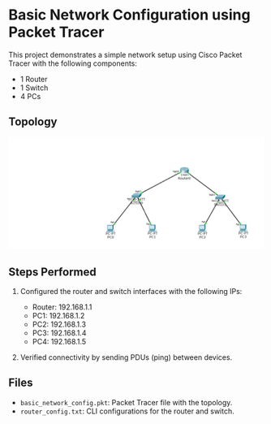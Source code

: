 # Basic Network Configuration using Packet Tracer

This project demonstrates a simple network setup using Cisco Packet Tracer with the following components:
- 1 Router
- 1 Switch
- 4 PCs

## Topology
![Network Topology](topology_diagram.png)

## Steps Performed
1. Configured the router and switch interfaces with the following IPs:
   - Router: 192.168.1.1
   - PC1: 192.168.1.2
   - PC2: 192.168.1.3
   - PC3: 192.168.1.4
   - PC4: 192.168.1.5
     
2. Verified connectivity by sending PDUs (ping) between devices.

## Files
- `basic_network_config.pkt`: Packet Tracer file with the topology.
- `router_config.txt`: CLI configurations for the router and switch.
